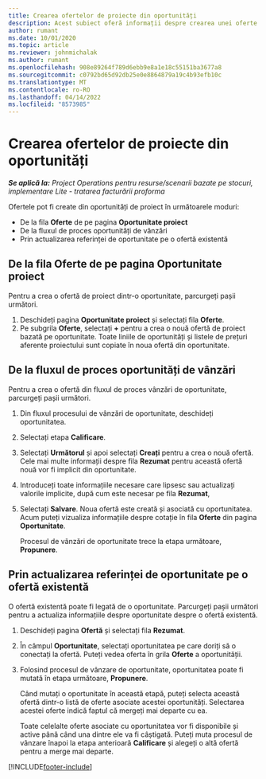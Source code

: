 ```yaml
---
title: Crearea ofertelor de proiecte din oportunități
description: Acest subiect oferă informații despre crearea unei oferte de proiect dintr-o oportunitate.
author: rumant
ms.date: 10/01/2020
ms.topic: article
ms.reviewer: johnmichalak
ms.author: rumant
ms.openlocfilehash: 908e89264f789d6ebb9e8a1e18c55151ba3677a8
ms.sourcegitcommit: c0792bd65d92db25e0e8864879a19c4b93efb10c
ms.translationtype: MT
ms.contentlocale: ro-RO
ms.lasthandoff: 04/14/2022
ms.locfileid: "8573985"
---
```

# <a name="create-project-quotes-from-opportunities"></a>Crearea ofertelor de proiecte din oportunități

_**Se aplică la:** Project Operations pentru resurse/scenarii bazate pe stocuri, implementare Lite - tratarea facturării proforma_

Ofertele pot fi create din oportunități de proiect în următoarele moduri:

- De la fila **Oferte** de pe pagina **Oportunitate proiect**
- De la fluxul de proces oportunități de vânzări
- Prin actualizarea referinței de oportunitate pe o ofertă existentă

## <a name="from-the-quotes-tab-of-the-project-opportunity-page"></a>De la fila Oferte de pe pagina Oportunitate proiect

Pentru a crea o ofertă de proiect dintr-o oportunitate, parcurgeți pașii următori.

1. Deschideți pagina **Oportunitate proiect** și selectați fila **Oferte**. 
2. Pe subgrila **Oferte**, selectați **+** pentru a crea o nouă ofertă de proiect bazată pe oportunitate. Toate liniile de oportunități și listele de prețuri aferente proiectului sunt copiate în noua ofertă din oportunitate.

## <a name="from-the-opportunity-sales-process-flow"></a>De la fluxul de proces oportunități de vânzări

Pentru a crea o ofertă din fluxul de proces vânzări de oportunitate, parcurgeți pașii următori.

1. Din fluxul procesului de vânzări de oportunitate, deschideți oportunitatea.
2. Selectați etapa **Calificare**. 
3. Selectați **Următorul** și apoi selectați **Creați** pentru a crea o nouă ofertă. Cele mai multe informații despre fila **Rezumat** pentru această ofertă nouă vor fi implicit din oportunitate. 
4. Introduceți toate informațiile necesare care lipsesc sau actualizați valorile implicite, după cum este necesar pe fila **Rezumat**,
5. Selectați **Salvare**. Noua ofertă este creată și asociată cu oportunitatea. Acum puteți vizualiza informațiile despre cotație în fila **Oferte** din pagina **Oportunitate**. 

   Procesul de vânzări de oportunitate trece la etapa următoare, **Propunere**.


## <a name="by-updating-the-opportunity-reference-on-an-existing-quote"></a>Prin actualizarea referinței de oportunitate pe o ofertă existentă

O ofertă existentă poate fi legată de o oportunitate. Parcurgeți pașii următori pentru a actualiza informațiile despre oportunitate despre o ofertă existentă.

1. Deschideți pagina **Ofertă** și selectați fila **Rezumat**.
2. În câmpul **Oportunitate**, selectați oportunitatea pe care doriți să o conectați la ofertă. Puteți vedea oferta în grila **Oferte** a oportunității. 
3. Folosind procesul de vânzare de oportunitate, oportunitatea poate fi mutată în etapa următoare, **Propunere**. 

   Când mutați o oportunitate în această etapă, puteți selecta această ofertă dintr-o listă de oferte asociate acestei oportunități. Selectarea acestei oferte indică faptul că mergeți mai departe cu ea.

   Toate celelalte oferte asociate cu oportunitatea vor fi disponibile și active până când una dintre ele va fi câștigată. Puteți muta procesul de vânzare înapoi la etapa anterioară **Calificare** și alegeți o altă ofertă pentru a merge mai departe.


[!INCLUDE[footer-include](../includes/footer-banner.md)]